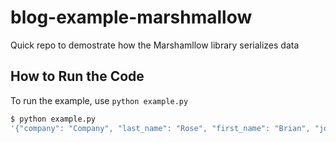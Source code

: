 # blog-example-marshmallow
Quick repo to demostrate how the Marshamllow library serializes data

## How to Run the Code
To run the example, use `python example.py`

```bash
$ python example.py
'{"company": "Company", "last_name": "Rose", "first_name": "Brian", "job_title": "Engineer"}'
```
